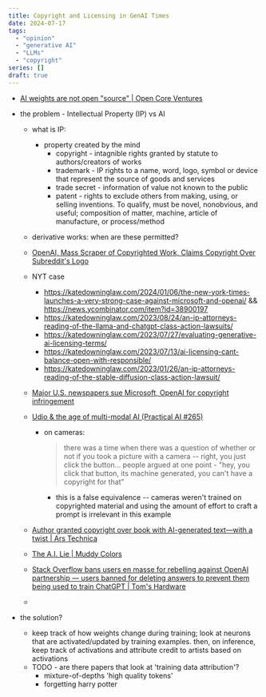 ```yaml
---
title: Copyright and Licensing in GenAI Times
date: 2024-07-17
tags:
  - "opinion"
  - "generative AI"
  - "LLMs"
  - "copyright"
series: []
draft: true
---
```


- [AI weights are not open "source" | Open Core Ventures](https://opencoreventures.com/blog/2023-06-27-ai-weights-are-not-open-source/)

- the problem - Intellectual Property (IP) vs AI

  - what is IP:
    - property created by the mind
      - copyright - intagnible rights granted by statute to authors/creators of works
      - trademark - IP rights to a name, word, logo, symbol or device that represent the source of goods and services
      - trade secret - information of value not known to the public
      - patent - rights to exclude others from making, using, or selling inventions.
        To qualify, must be novel, nonobvious, and useful; composition of matter, machine, article of manufacture, or process/method
  - derivative works: when are these permitted?

  - [OpenAI, Mass Scraper of Copyrighted Work, Claims Copyright Over Subreddit's Logo](https://www.404media.co/openai-files-copyright-claim-against-chatgpt-subreddit/)

  - NYT case
    - <https://katedowninglaw.com/2024/01/06/the-new-york-times-launches-a-very-strong-case-against-microsoft-and-openai/> && <https://news.ycombinator.com/item?id=38900197>
    - <https://katedowninglaw.com/2023/08/24/an-ip-attorneys-reading-of-the-llama-and-chatgpt-class-action-lawsuits/>
    - <https://katedowninglaw.com/2023/07/27/evaluating-generative-ai-licensing-terms/>
    - <https://katedowninglaw.com/2023/07/13/ai-licensing-cant-balance-open-with-responsible/>
    - <https://katedowninglaw.com/2023/01/26/an-ip-attorneys-reading-of-the-stable-diffusion-class-action-lawsuit/>
  - [Major U.S. newspapers sue Microsoft, OpenAI for copyright infringement](https://www.axios.com/2024/04/30/microsoft-openai-lawsuit-copyright-newspapers-alden-global)
  - [Udio & the age of multi-modal AI (Practical AI #265)](https://changelog.com/practicalai/265#t=697)
    - on cameras:
      > there was a time when there was a question of whether or not if you took a picture with a camera -- right, you just click the button...
      > people argued at one point - "hey, you click that button, its machine generated, you can't have a copyright for that"
      - this is a false equivalence -- cameras weren't trained on copyrighted material and using the amount of effort to craft a prompt is irrelevant in this example
  - [Author granted copyright over book with AI-generated text—with a twist | Ars Technica](https://arstechnica.com/tech-policy/2024/04/author-granted-copyright-over-book-with-ai-generated-text-with-a-twist/)
  - [The A.I. Lie | Muddy Colors](https://www.muddycolors.com/2024/04/the-a-i-lie/)
  - [Stack Overflow bans users en masse for rebelling against OpenAI partnership — users banned for deleting answers to prevent them being used to train ChatGPT | Tom's Hardware](https://www.tomshardware.com/tech-industry/artificial-intelligence/stack-overflow-bans-users-en-masse-for-rebelling-against-openai-partnership-users-banned-for-deleting-answers-to-prevent-them-being-used-to-train-chatgpt)
  -

- the solution?
  - keep track of how weights change during training; look at neurons that are activated/updated by training examples.
    then, on inference, keep track of activations and attribute credit to artists based on activations
  - TODO - are there papers that look at 'training data attribution'?
    - mixture-of-depths 'high quality tokens'
    - forgetting harry potter
